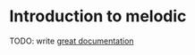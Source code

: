 # Introduction to melodic

TODO: write [great documentation](http://jacobian.org/writing/what-to-write/)
